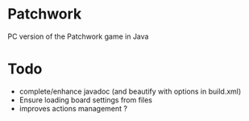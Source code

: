 # Patchwork
PC version of the Patchwork game in Java

# Todo

- complete/enhance javadoc (and beautify with options in build.xml)
- Ensure loading board settings from files
- improves actions management ?

